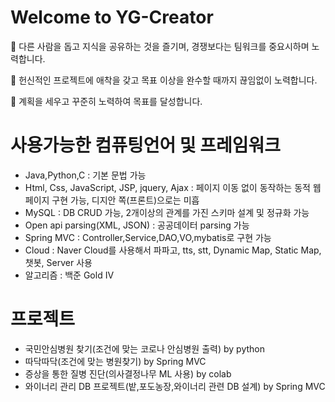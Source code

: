 # Welcome to YG-Creator

:eyes: 다른 사람을 돕고 지식을 공유하는 것을 즐기며, 경쟁보다는 팀워크를 중요시하며 노력합니다.

:hamster: 헌신적인 프로젝트에 애착을 갖고 목표 이상을 완수할 때까지 끊임없이 노력합니다.

:hamster: 계획을 세우고 꾸준히 노력하여 목표를  달성합니다.


# 사용가능한 컴퓨팅언어 및 프레임워크
* Java,Python,C : 기본 문법 가능  
* Html, Css, JavaScript, JSP, jquery, Ajax : 페이지 이동 없이 동작하는 동적 웹페이지 구현 가능, 디지안 쪽(프론트)으로는 미흡
* MySQL : DB CRUD 가능, 2개이상의 관계를 가진 스키마 설계 및 정규화 가능
* Open api parsing(XML, JSON) : 공공데이터 parsing 가능
* Spring MVC : Controller,Service,DAO,VO,mybatis로 구현 가능
* Cloud : Naver Cloud를 사용해서 파파고, tts, stt, Dynamic Map, Static Map, 챗봇, Server 사용
* 알고리즘 : 백준 Gold IV


# 프로젝트
* 국민안심병원 찾기(조건에 맞는 코로나 안심병원 출력) by python
* 따닥따닥(조건에 맞는 병원찾기) by Spring MVC
* 증상을 통한 질병 진단(의사결정나무 ML 사용) by colab
* 와이너리 관리 DB 프로젝트(밭,포도농장,와이너리 관련 DB 설계) by Spring MVC
